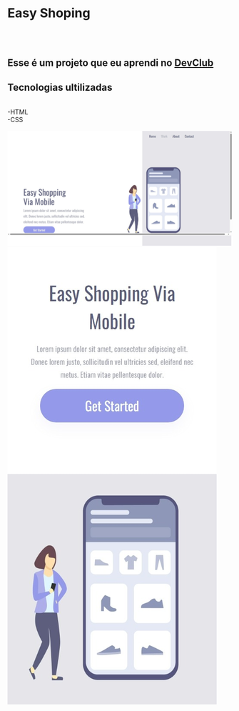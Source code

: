 <h1>Easy Shoping</h1>
<br>
<br>
<h2>Esse é um projeto que eu aprendi no <a href="https://rodolfomori.com.br/devclub">DevClub</a></h2>

<h2>Tecnologias ultilizadas</h2>
<br>
  -HTML
  <br>
  -CSS
<br>
<br>


<img src="https://github.com/PauloJesus45/projeto-responsividade/blob/master/Captura%20da%20Web_1-5-2023_173456_127.0.0.1.jpeg?raw=true" />

<img src="https://github.com/PauloJesus45/projeto-responsividade/blob/master/Captura%20da%20Web_1-5-2023_17428_127.0.0.1.jpeg?raw=true" />


